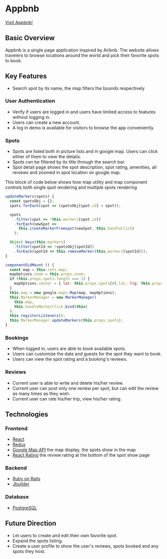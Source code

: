# Appbnb
[Visit Appbnb!](https://app-bnb.herokuapp.com/#/)

## Basic Overview
Appbnb is a single page application inspired by Airbnb. The website allows travelers to
browse locations around the world and pick their favorite spots to book.


## Key Features
* Search spot by its name, the map filters the bounds respectively

### User Authentication
* Verify if users are logged in and users have limited access to features without logging in.
* Users can create a new account.
* A log in demo is available for visitors to browse the app conveniently.

### Spots
* Spots are listed both in picture lists and in google map. Users can click either of them to view the details.
* Spots can be filtered by its title through the search bar.
* Spot detail page shows the spot description, spot rating, amenities, all reviews and zoomed in spot location on google map.

This block of code below shows how map utility and map component controls both single spot rendering and multiple spots rendering    
```javascript
updateMarkers(spots) {
  const spotsObj = {};
  spots.forEach(spot => (spotsObj[spot.id] = spot));

  spots
    .filter(spot => !this.markers[spot.id])
    .forEach(newSpot =>
      this.createMarkerFromspot(newSpot, this.handleClick)
    );

  Object.keys(this.markers)
    .filter(spotId => !spotsObj[spotId])
    .forEach(spotId => this.removeMarker(this.markers[spotId]));
}

componentDidMount () {
  const map = this.refs.map;
  mapOptions.zoom = this.props.zoom;
  if (this.props.spots.length === 1) {
    mapOptions.center = { lat: this.props.spots[0].lat, lng: this.props.spots[0].lng }
  }
  this.map = new google.maps.Map(map, mapOptions);
  this.MarkerManager = new MarkerManager(
    this.map,
    this.handleMarkerClick.bind(this)
  );
  this.registerListeners();
  this.MarkerManager.updateMarkers(this.props.spots);
}
```
### Bookings
* When logged in, users are able to book available spots.
* Users can customize the date and guests for the spot they want to book.
* Users can view the spot rating and a booking's reviews.


### Reviews
* Current user is able to write and delete his/her review.
* Current user can post only one review per spot, but can edit the review as many times as they wish.
* Current user can rate his/her trip, view his/her rating.  


## Technologies
### Frontend
* [React](https://reactjs.org/)
* [Redux](https://redux.js.org/)
* [Google Map API](https://developers.google.com/maps/documentation/javascript/tutorial)
  the map display, the spots show in the map
* [React Rating](https://www.npmjs.com/package/react-rating)
  the review rating at the bottom of the spot show page

### Backend
* [Ruby on Rails](https://rubyonrails.org/)
* [Jbuilder](https://github.com/rails/jbuilder)

### Database
* [PostgreSQL](https://www.postgresql.org/)

## Future Direction
* Let users to create and edit their own favorite spot.
* Expand the spots listing.
* Create a user profile to show the user's reviews, spots booked and any spots they host.
